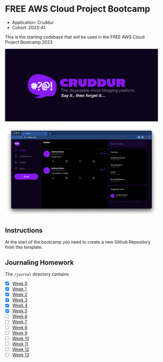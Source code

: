 # FREE AWS Cloud Project Bootcamp

- Application: Cruddur
- Cohort: 2023-A1

This is the starting codebase that will be used in the FREE AWS Cloud Project Bootcamp 2023

![Cruddur Graphic](_docs/assets/cruddur-banner.jpg)

![Cruddur Screenshot](_docs/assets/cruddur-screenshot.png)

## Instructions

At the start of the bootcamp you need to create a new Github Repository from this template.

## Journaling Homework

The `/journal` directory contains

- [x] [Week 0](journal/week0.md)
- [x] [Week 1](journal/week1.md)
- [x] [Week 2](journal/week2.md)
- [x] [Week 3](journal/week3.md)
- [x] [Week 4](journal/week4.md)
- [x] [Week 5](journal/week5.md)
- [ ] [Week 6](journal/week6.md)
- [ ] [Week 7](journal/week7.md)
- [ ] [Week 8](journal/week8.md)
- [ ] [Week 9](journal/week9.md)
- [ ] [Week 10](journal/week10.md)
- [ ] [Week 11](journal/week11.md)
- [ ] [Week 12](journal/week12.md)
- [ ] [Week 13](journal/week13.md)